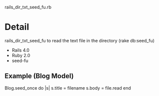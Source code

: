 rails_dir_txt_seed_fu.rb

# Detail

rails_dir_txt_seed_fu to read the text file in the directory (rake db:seed_fu)

* Rails 4.0
* Ruby 2.0
* seed-fu

## Example (Blog Model)

Blog.seed_once do |s|
  s.title = filename
  s.body = file.read
end
